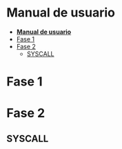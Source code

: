 # **Manual de usuario**

- [**Manual de usuario**](#manual-de-usuario)
- [Fase 1](#fase-1)
- [Fase 2](#fase-2)
  - [SYSCALL](#syscall)

# Fase 1

# Fase 2

## SYSCALL
